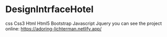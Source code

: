 # DesignIntrfaceHotel
css Css3 Html Html5 Bootstrap Javascript Jquery 
you can see the project online:
https://adoring-lichterman.netlify.app/
